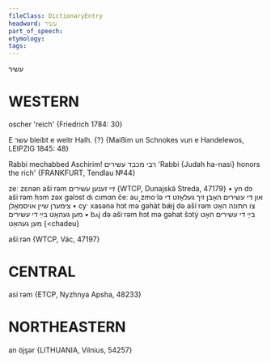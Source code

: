 ```yaml
---
fileClass: DictionaryEntry
headword: עשיר
part_of_speech: 
etymology: 
tags: 
---
```

עשיר

WESTERN
========

oscher 'reich' {Friedrich 1784: 30}

E עשר bleibt e weitr Halh. {?}
{Maißim un Schnokes vun e Handelewos, LEIPZIG 1845: 48}

Rabbi mechabbed Aschirim!  רבי מכבד עשירים 'Rabbi {Judah ha-nasi} honors the rich'
{FRANKFURT, Tendlau №44}

zeː zɛnən ašiˑrəm זיי זענען עשירים {WTCP, Dunajská Streda, 47179}
	•	yn dɔ ašiˑrəm hɔm zəx gəlɔst dɩ cɩmαn čeː au˰zmoˑlə און די עשירים האָבן זיך געלאָזט די צימערן שיין אויסמאָלן
	•	cyˑ xasənə hɔt mə gəhàt bæ̀j də ašíˑrəm צו חתונה האָט מען געהאַט בײַ די עשירים
	•	bⲁj də ašiˑrəm hɔt mə gəhat šɔtý בײַ די עשירים האָט מען געהאַט {<chadeu}

ašiːrən {WTCP, Vác, 47197}

CENTRAL
========

asiˑrəm {ETCP, Nyzhnya Apsha, 48233}

NORTHEASTERN
==============

an öjᶊər {LITHUANIA, Vilnius, 54257}